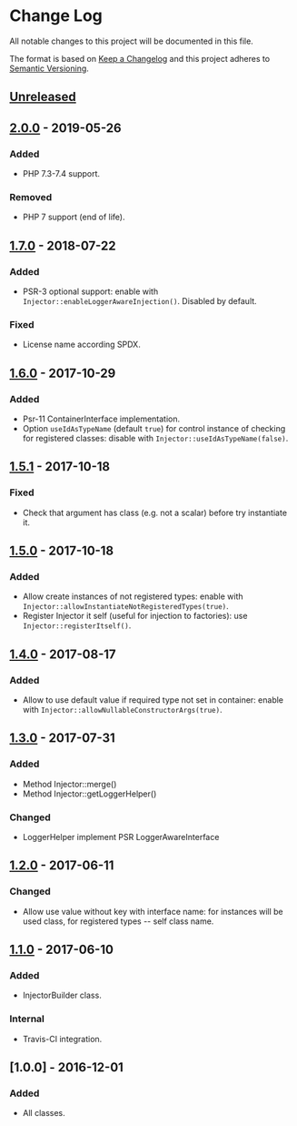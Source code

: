 # Change Log
All notable changes to this project will be documented in this file.

The format is based on [Keep a Changelog](http://keepachangelog.com/)
and this project adheres to [Semantic Versioning](http://semver.org/).

## [Unreleased]

## [2.0.0] - 2019-05-26
### Added 
- PHP 7.3-7.4 support. 

### Removed
- PHP 7 support (end of life). 

## [1.7.0] - 2018-07-22
### Added
- PSR-3 optional support: enable with `Injector::enableLoggerAwareInjection()`. Disabled by default. 

### Fixed
- License name according SPDX.

## [1.6.0] - 2017-10-29
### Added
- Psr-11 ContainerInterface implementation. 
- Option `useIdAsTypeName` (default `true`) for control instance of checking for registered classes: disable with `Injector::useIdAsTypeName(false)`.  

## [1.5.1] - 2017-10-18
### Fixed 
- Check that argument has class (e.g. not a scalar) before try instantiate it. 

## [1.5.0] - 2017-10-18
### Added
- Allow create instances of not registered types: enable with `Injector::allowInstantiateNotRegisteredTypes(true)`.
- Register Injector it self (useful for injection to factories): use `Injector::registerItself()`. 

## [1.4.0] - 2017-08-17
### Added
- Allow to use default value if required type not set in container: enable with `Injector::allowNullableConstructorArgs(true)`.

## [1.3.0] - 2017-07-31
### Added
- Method Injector::merge()
- Method Injector::getLoggerHelper()

### Changed
- LoggerHelper implement PSR LoggerAwareInterface

## [1.2.0] - 2017-06-11 
### Changed
- Allow use value without key with interface name: for instances will be used class, for registered types -- self class name.  

## [1.1.0] - 2017-06-10 
### Added
- InjectorBuilder class. 

### Internal 
- Travis-CI integration. 

## [1.0.0] - 2016-12-01
### Added
- All classes. 

[Unreleased]: https://github.com/FreeElephants/php-di/compare/2.0.0...HEAD
[2.0.0]: https://github.com/FreeElephants/php-di/compare/1.7.0...2.0.0
[1.7.0]: https://github.com/FreeElephants/php-di/compare/1.6.0...1.7.0
[1.6.0]: https://github.com/FreeElephants/php-di/compare/1.5.1...1.6.0
[1.5.1]: https://github.com/FreeElephants/php-di/compare/1.5.0...1.5.1
[1.5.0]: https://github.com/FreeElephants/php-di/compare/1.4.0...1.5.0
[1.4.0]: https://github.com/FreeElephants/php-di/compare/1.3.0...1.4.0
[1.3.0]: https://github.com/FreeElephants/php-di/compare/1.2.0...1.3.0
[1.2.0]: https://github.com/FreeElephants/php-di/compare/1.1.0...1.2.0
[1.1.0]: https://github.com/FreeElephants/php-di/compare/1.0.0...1.1.0
